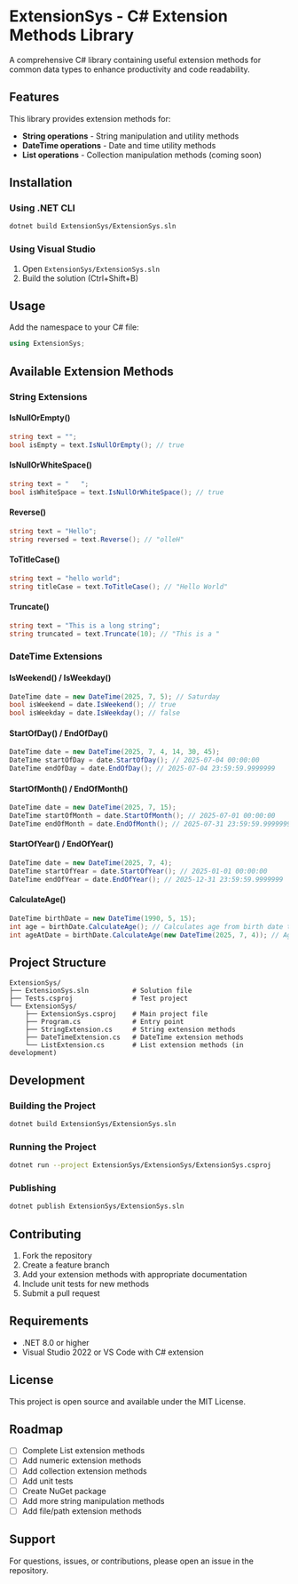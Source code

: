 # ExtensionSys - C# Extension Methods Library

A comprehensive C# library containing useful extension methods for common data types to enhance productivity and code readability.

## Features

This library provides extension methods for:
- **String operations** - String manipulation and utility methods
- **DateTime operations** - Date and time utility methods
- **List operations** - Collection manipulation methods (coming soon)

## Installation

### Using .NET CLI
```bash
dotnet build ExtensionSys/ExtensionSys.sln
```

### Using Visual Studio
1. Open `ExtensionSys/ExtensionSys.sln`
2. Build the solution (Ctrl+Shift+B)

## Usage

Add the namespace to your C# file:
```csharp
using ExtensionSys;
```

## Available Extension Methods

### String Extensions

#### IsNullOrEmpty()
```csharp
string text = "";
bool isEmpty = text.IsNullOrEmpty(); // true
```

#### IsNullOrWhiteSpace()
```csharp
string text = "   ";
bool isWhiteSpace = text.IsNullOrWhiteSpace(); // true
```

#### Reverse()
```csharp
string text = "Hello";
string reversed = text.Reverse(); // "olleH"
```

#### ToTitleCase()
```csharp
string text = "hello world";
string titleCase = text.ToTitleCase(); // "Hello World"
```

#### Truncate()
```csharp
string text = "This is a long string";
string truncated = text.Truncate(10); // "This is a "
```

### DateTime Extensions

#### IsWeekend() / IsWeekday()
```csharp
DateTime date = new DateTime(2025, 7, 5); // Saturday
bool isWeekend = date.IsWeekend(); // true
bool isWeekday = date.IsWeekday(); // false
```

#### StartOfDay() / EndOfDay()
```csharp
DateTime date = new DateTime(2025, 7, 4, 14, 30, 45);
DateTime startOfDay = date.StartOfDay(); // 2025-07-04 00:00:00
DateTime endOfDay = date.EndOfDay(); // 2025-07-04 23:59:59.9999999
```

#### StartOfMonth() / EndOfMonth()
```csharp
DateTime date = new DateTime(2025, 7, 15);
DateTime startOfMonth = date.StartOfMonth(); // 2025-07-01 00:00:00
DateTime endOfMonth = date.EndOfMonth(); // 2025-07-31 23:59:59.9999999
```

#### StartOfYear() / EndOfYear()
```csharp
DateTime date = new DateTime(2025, 7, 4);
DateTime startOfYear = date.StartOfYear(); // 2025-01-01 00:00:00
DateTime endOfYear = date.EndOfYear(); // 2025-12-31 23:59:59.9999999
```

#### CalculateAge()
```csharp
DateTime birthDate = new DateTime(1990, 5, 15);
int age = birthDate.CalculateAge(); // Calculates age from birth date to today
int ageAtDate = birthDate.CalculateAge(new DateTime(2025, 7, 4)); // Age at specific date
```

## Project Structure

```
ExtensionSys/
├── ExtensionSys.sln           # Solution file
├── Tests.csproj               # Test project
└── ExtensionSys/
    ├── ExtensionSys.csproj    # Main project file
    ├── Program.cs             # Entry point
    ├── StringExtension.cs     # String extension methods
    ├── DateTimeExtension.cs   # DateTime extension methods
    └── ListExtension.cs       # List extension methods (in development)
```

## Development

### Building the Project
```bash
dotnet build ExtensionSys/ExtensionSys.sln
```

### Running the Project
```bash
dotnet run --project ExtensionSys/ExtensionSys/ExtensionSys.csproj
```

### Publishing
```bash
dotnet publish ExtensionSys/ExtensionSys.sln
```

## Contributing

1. Fork the repository
2. Create a feature branch
3. Add your extension methods with appropriate documentation
4. Include unit tests for new methods
5. Submit a pull request

## Requirements

- .NET 8.0 or higher
- Visual Studio 2022 or VS Code with C# extension

## License

This project is open source and available under the MIT License.

## Roadmap

- [ ] Complete List extension methods
- [ ] Add numeric extension methods
- [ ] Add collection extension methods
- [ ] Add unit tests
- [ ] Create NuGet package
- [ ] Add more string manipulation methods
- [ ] Add file/path extension methods

## Support

For questions, issues, or contributions, please open an issue in the repository.